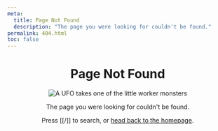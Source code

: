 ```yaml
---
meta:
  title: Page Not Found
  description: "The page you were looking for couldn't be found."
permalink: 404.html
toc: false
---
```


<div style="text-align: center;">

# Page Not Found

![A UFO takes one of the little worker monsters](/assets/images/undraw-taken.svg)

The page you were looking for couldn't be found.

Press [[/]] to search, or [head back to the homepage](/).

</div>
